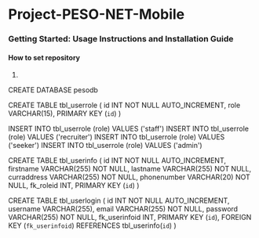 # Project-PESO-NET-Mobile


### Getting Started: Usage Instructions and Installation Guide
#### How to set repository
1. 
  CREATE DATABASE pesodb

  CREATE TABLE tbl_userrole (
    id INT NOT NULL AUTO_INCREMENT,
    role VARCHAR(15),
    PRIMARY KEY (`id`)
  )

  INSERT INTO tbl_userrole (role) VALUES ('staff')
  INSERT INTO tbl_userrole (role) VALUES ('recruiter')
  INSERT INTO tbl_userrole (role) VALUES ('seeker')
  INSERT INTO tbl_userrole (role) VALUES ('admin')
  
  CREATE TABLE tbl_userinfo (
    id INT NOT NULL AUTO_INCREMENT,
    firstname VARCHAR(255) NOT NULL,
    lastname VARCHAR(255) NOT NULL,
    curraddress VARCHAR(255) NOT NULL,
    phonenumber VARCHAR(20) NOT NULL,
    fk_roleid INT,
    PRIMARY KEY (`id`)
  )

  CREATE TABLE tbl_userlogin (
  	id INT NOT NULL AUTO_INCREMENT,
      username VARCHAR(255),
      email VARCHAR(255) NOT NULL,
      password VARCHAR(255) NOT NULL,
      fk_userinfoid INT,
      PRIMARY KEY (`id`),
      FOREIGN KEY (`fk_userinfoid`) REFERENCES tbl_userinfo(`id`)
  )
